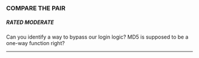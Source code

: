 ### COMPARE THE PAIR
##### RATED MODERATE
Can you identify a way to bypass our login logic? MD5 is supposed to be a one-way function right?
___
